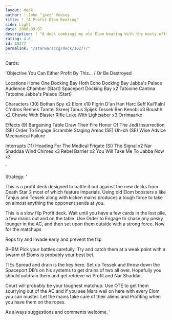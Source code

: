 ```yaml
---
layout: deck
author: ! John "jpvz" Veasey
title: ! "A Profit Elom Beating"
side: Light
date: 2000-09-07
description: ! "A deck combingi my old Elom beating with the nasty effects of Profit and help from the docking bays of Endor and D2 to get around."
rating: 4.0
id: 10277
permalink: "/starwarsccg/deck/10277/"
---
```

Cards: 

'Objective
You Can Either Profit By This... / Or Be Destroyed

Locations
Home One Docking Bay
Hoth Echo Docking Bay
Jabba's Palace Audience Chamber (Start)
Spaceport Docking Bay x2
Tatooine Cantina
Tatooine Jabba's Palace (Start)

Characters (30)
Bothan Spy x2
Elom x10
Figrin D'an
Han
Harc Seff
Kal'Falnl C'ndros
Rennek
Tamtel Skreej
Tanus Spijek
Tessek
Ben Kenobi x3
Boushh x2
Chewie With Blaster Rifle
Luke With Lightsaber x3
Orrimaarko

Effects (9)
Bargaining Table
Draw Their Fire
Honor Of The Jedi
Insurrection (SE)
Order To Engage
Scramble
Staging Areas (SE)
Uh-oh (SE)
Wise Advice
Mechanical Failure

Interrupts (11)
Heading For The Medical Frigate (SI)
The Signal x2
Nar Shaddaa Wind Chimes x3
Rebel Barrier x2
You Will Take Me To Jabba Now x3

'

Strategy: '

This is a profit deck designed to battle it out against the new decks from Death Star 2 most of which feature Imperials. Using old Elom boosters a like Tanjus and Tessek along with kicken mains produces a tough force to take on almost anything the opponent sends at you.

This is a slow flip Profit deck. Wait until you have a few cards in the lost pile, a few mains out and on the table. Use Order to Engage to chase any pesky lounger in the AC, and then set upon them outside with a strong force. Now for the matchups

Rops try and invade early and prevent the flip

BHBM Pick your battles carefully. Try and catch them at a weak point with a swarm of Eloms is probably your best bet.

TIEs Spread and drain is the key here. Set up Tessek and throw down the Spaceport DB&#8217;s on his systems to get drains of two all over. Hopefully you should outdrain them and get retrieve w/ Profit and Nar Shaddar.

Court will probably be your toughest matchup. Use OTE to get them scurrying out of the AC and if you see Mara wail on here with every Elom you can muster. Let the mains take care of their aliens and Profiting when you have them on the ropes.

As always suggestions and comments welcome.
'
